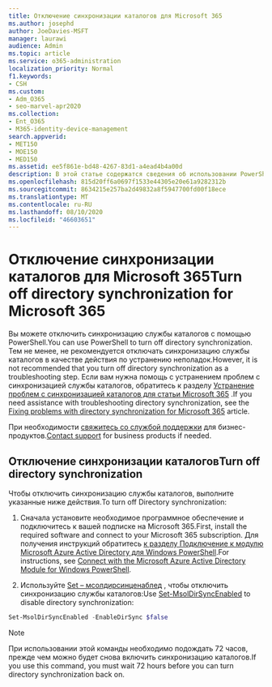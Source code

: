 ```yaml
---
title: Отключение синхронизации каталогов для Microsoft 365
ms.author: josephd
author: JoeDavies-MSFT
manager: laurawi
audience: Admin
ms.topic: article
ms.service: o365-administration
localization_priority: Normal
f1.keywords:
- CSH
ms.custom:
- Adm_O365
- seo-marvel-apr2020
ms.collection:
- Ent_O365
- M365-identity-device-management
search.appverid:
- MET150
- MOE150
- MED150
ms.assetid: ee5f861e-bd48-4267-83d1-a4ead4b4a00d
description: В этой статье содержатся сведения об использовании PowerShell для отключения синхронизации службы каталогов для Microsoft 365.
ms.openlocfilehash: 815d20ff6a0697f1533e44305e20e61a9282312b
ms.sourcegitcommit: 8634215e257ba2d49832a8f5947700fd00f18ece
ms.translationtype: MT
ms.contentlocale: ru-RU
ms.lasthandoff: 08/10/2020
ms.locfileid: "46603651"
---
```

# <a name="turn-off-directory-synchronization-for-microsoft-365"></a><span data-ttu-id="a3017-103">Отключение синхронизации каталогов для Microsoft 365</span><span class="sxs-lookup"><span data-stu-id="a3017-103">Turn off directory synchronization for Microsoft 365</span></span>
<span data-ttu-id="a3017-104">Вы можете отключить синхронизацию службы каталогов с помощью PowerShell.</span><span class="sxs-lookup"><span data-stu-id="a3017-104">You can use PowerShell to turn off directory synchronization.</span></span> <span data-ttu-id="a3017-105">Тем не менее, не рекомендуется отключать синхронизацию службы каталогов в качестве действия по устранению неполадок.</span><span class="sxs-lookup"><span data-stu-id="a3017-105">However, it is not recommended that you turn off directory synchronization as a troubleshooting step.</span></span> <span data-ttu-id="a3017-106">Если вам нужна помощь с устранением проблем с синхронизацией службы каталогов, обратитесь к разделу [Устранение проблем с синхронизацией каталогов для статьи Microsoft 365](fix-problems-with-directory-synchronization.md) .</span><span class="sxs-lookup"><span data-stu-id="a3017-106">If you need assistance with troubleshooting directory synchronization, see the [Fixing problems with directory synchronization for Microsoft 365](fix-problems-with-directory-synchronization.md) article.</span></span> 
  
<span data-ttu-id="a3017-107">При необходимости [свяжитесь со службой поддержки](https://support.office.com/article/32a17ca7-6fa0-4870-8a8d-e25ba4ccfd4b) для бизнес-продуктов.</span><span class="sxs-lookup"><span data-stu-id="a3017-107">[Contact support](https://support.office.com/article/32a17ca7-6fa0-4870-8a8d-e25ba4ccfd4b) for business products if needed.</span></span>
  
## <a name="turn-off-directory-synchronization"></a><span data-ttu-id="a3017-108">Отключение синхронизации каталогов</span><span class="sxs-lookup"><span data-stu-id="a3017-108">Turn off directory synchronization</span></span>  
<span data-ttu-id="a3017-109">Чтобы отключить синхронизацию службы каталогов, выполните указанные ниже действия.</span><span class="sxs-lookup"><span data-stu-id="a3017-109">To turn off Directory synchronization:</span></span>
  
1. <span data-ttu-id="a3017-110">Сначала установите необходимое программное обеспечение и подключитесь к вашей подписке на Microsoft 365.</span><span class="sxs-lookup"><span data-stu-id="a3017-110">First, install the required software and connect to your Microsoft 365 subscription.</span></span> <span data-ttu-id="a3017-111">Для получения инструкций обратитесь [к разделу Подключение к модулю Microsoft Azure Active Directory для Windows PowerShell](https://docs.microsoft.com/office365/enterprise/powershell/connect-to-office-365-powershell#connect-with-the-microsoft-azure-active-directory-module-for-windows-powershell).</span><span class="sxs-lookup"><span data-stu-id="a3017-111">For instructions, see [Connect with the Microsoft Azure Active Directory Module for Windows PowerShell](https://docs.microsoft.com/office365/enterprise/powershell/connect-to-office-365-powershell#connect-with-the-microsoft-azure-active-directory-module-for-windows-powershell).</span></span>
    
2. <span data-ttu-id="a3017-112">Используйте [Set – мсолдирсинценаблед](https://go.microsoft.com/fwlink/p/?LinkId=821939) , чтобы отключить синхронизацию службы каталогов:</span><span class="sxs-lookup"><span data-stu-id="a3017-112">Use [Set-MsolDirSyncEnabled](https://go.microsoft.com/fwlink/p/?LinkId=821939) to disable directory synchronization:</span></span> 
    
  ```powershell
  Set-MsolDirSyncEnabled -EnableDirSync $false
  ```

>[!Note]
><span data-ttu-id="a3017-113">При использовании этой команды необходимо подождать 72 часов, прежде чем можно будет снова включить синхронизацию каталогов.</span><span class="sxs-lookup"><span data-stu-id="a3017-113">If you use this command, you must wait 72 hours before you can turn directory synchronization back on.</span></span>
>
 
